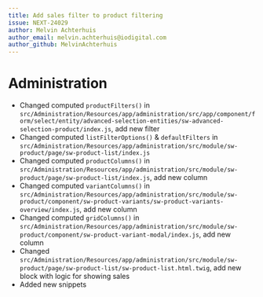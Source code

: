 ```yaml
---
title: Add sales filter to product filtering
issue: NEXT-24029
author: Melvin Achterhuis
author_email: melvin.achterhuis@iodigital.com
author_github: MelvinAchterhuis
---
```


# Administration
* Changed computed `productFilters()` in `src/Administration/Resources/app/administration/src/app/component/form/select/entity/advanced-selection-entities/sw-advanced-selection-product/index.js`, add new filter
* Changed computed `listFilterOptions()` & `defaultFilters` in `src/Administration/Resources/app/administration/src/module/sw-product/page/sw-product-list/index.js`
* Changed computed `productColumns()` in `src/Administration/Resources/app/administration/src/module/sw-product/page/sw-product-list/index.js`, add new column
* Changed computed `variantColumns()` in `src/Administration/Resources/app/administration/src/module/sw-product/component/sw-product-variants/sw-product-variants-overview/index.js`, add new column
* Changed computed `gridColumns()` in `src/Administration/Resources/app/administration/src/module/sw-product/component/sw-product-variant-modal/index.js`, add new column
* Changed `src/Administration/Resources/app/administration/src/module/sw-product/page/sw-product-list/sw-product-list.html.twig`, add new block with logic for showing sales
* Added new snippets

